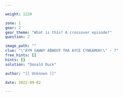 ```yaml
---

weight: 1220

zone: 1
gear: 2
gear_theme: "What is this? A crossover episode?"
question: 2

image_path: ""
clue: "\"AYM SAWWY ABWOUT THA AYCE CYWEAMUH!\" - ?"
free_hints: []
hints: []
solution: "Donald Duck"

author: "[[ Unknown ]]"

date: 2022-09-02

---
```


